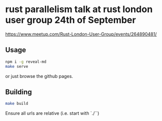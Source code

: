 # rust parallelism talk at rust london user group 24th of September

https://www.meetup.com/Rust-London-User-Group/events/264890481/

## Usage

```sh
npm i -g reveal-md
make serve
```

or just browse the github pages.

## Building

```sh
make build
```

Ensure all urls are relative (i.e. start with `./``)
